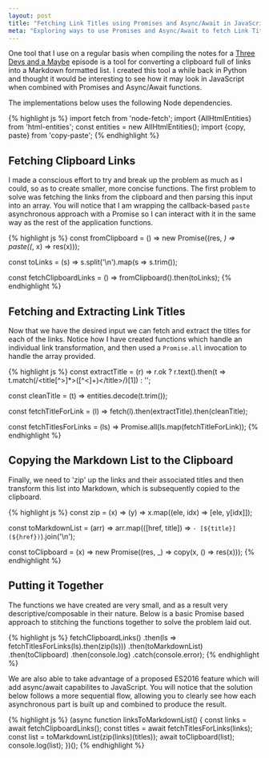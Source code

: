 ```yaml
---
layout: post
title: "Fetching Link Titles using Promises and Async/Await in JavaScript"
meta: "Exploring ways to use Promises and Async/Await to fetch Link Titles from the Clipboard"
---
```


One tool that I use on a regular basis when compiling the notes for a [Three Devs and a Maybe](http://threedevsandamaybe.com/) episode is a tool for converting a clipboard full of links into a Markdown formatted list.
I created this tool a while back in Python and thought it would be interesting to see how it may look in JavaScript when combined with Promises and Async/Await functions.
<!--more-->

The implementations below uses the following Node dependencies.

{% highlight js %}
import fetch from 'node-fetch';
import {AllHtmlEntities} from 'html-entities';
const entities = new AllHtmlEntities();
import {copy, paste} from 'copy-paste';
{% endhighlight %}

## Fetching Clipboard Links

I made a conscious effort to try and break up the problem as much as I could, so as to create smaller, more concise functions.
The first problem to solve was fetching the links from the clipboard and then parsing this input into an array.
You will notice that I am wrapping the callback-based `paste` asynchronous approach with a Promise so I can interact with it in the same way as the rest of the application functions.

{% highlight js %}
const fromClipboard = () =>
  new Promise((res, _) => paste((_, x) => res(x)));

const toLinks = (s) => s.split('\n').map(s => s.trim());

const fetchClipboardLinks = () => fromClipboard().then(toLinks);
{% endhighlight %}

## Fetching and Extracting Link Titles

Now that we have the desired input we can fetch and extract the titles for each of the links.
Notice how I have created functions which handle an individual link transformation, and then used a `Promise.all` invocation to handle the array provided.

{% highlight js %}
const extractTitle = (r) => r.ok
  ? r.text().then(t => t.match(/<title[^>]*>([^<]+)<\/title>/)[1])
  : '';

const cleanTitle = (t) => entities.decode(t.trim());

const fetchTitleForLink = (l) =>
  fetch(l).then(extractTitle).then(cleanTitle);

const fetchTitlesForLinks = (ls) =>
  Promise.all(ls.map(fetchTitleForLink));
{% endhighlight %}

## Copying the Markdown List to the Clipboard

Finally, we need to 'zip' up the links and their associated titles and then transform this list into Markdown, which is subsequently copied to the clipboard.

{% highlight js %}
const zip = (x) => (y) => x.map((ele, idx) => [ele, y[idx]]);

const toMarkdownList = (arr) =>
  arr.map(([href, title]) => `- [${title}](${href})`).join('\n');

const toClipboard = (x) =>
  new Promise((res, _) => copy(x, () => res(x)));
{% endhighlight %}

## Putting it Together

The functions we have created are very small, and as a result very descriptive/composable in their nature.
Below is a basic Promise based approach to stitching the functions together to solve the problem laid out.

{% highlight js %}
fetchClipboardLinks()
  .then(ls => fetchTitlesForLinks(ls).then(zip(ls)))
  .then(toMarkdownList)
  .then(toClipboard)
  .then(console.log)
  .catch(console.error);
{% endhighlight %}

We are also able to take advantage of a proposed ES2016 feature which will add async/await capabilites to JavaScript.
You will notice that the solution below follows a more sequential flow, allowing you to clearly see how each asynchronous part is built up and combined to produce the result.

{% highlight js %}
(async function linksToMarkdownList() {
  const links = await fetchClipboardLinks();
  const titles = await fetchTitlesForLinks(links);
  const list = toMarkdownList(zip(links)(titles));
  await toClipboard(list);
  console.log(list);
})();
{% endhighlight %}
